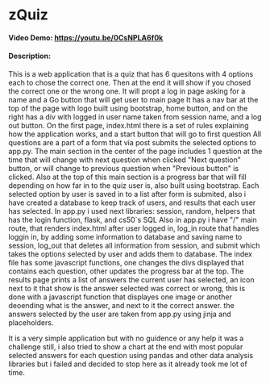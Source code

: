 # zQuiz
#### Video Demo: https://youtu.be/0CsNPLA6f0k
#### Description:
This is a web application that is a quiz that has 6 quesitons with 4 options each to chose the correct one.
Then at the end it will show if you chosed the correct one or the wrong one.
It will propt a log in page asking for a name and a Go button that will get user to main page
It has a nav bar at the top of the page with logo built using bootstrap, home button, and on the right has a div with logged in user name taken from session name, and a log out button.
On the first page, index.html there is a set of rules explaining how the application works, and a start button that will go to first question
All questions are a part of a form that via post submits the selected options to app.py.
The main section in the center of the page includes 1 question at the time that will change with next question when clicked "Next question" button, or will change to previous question when "Previous button" is clicked.
Also at the top of this main section is a progress bar that will fill depending on how far in to the quiz user is, also built using bootstrap.
Each selected option by user is saved in to a list after form is submited, also i have created a database to keep track of users, and results that each user has selected.
In app.py i used next libraries: session, random, helpers that has the login function, flask, and cs50`s SQL
Also in app.py i have "/" main route, that renders index.html after user logged in, log_in route that handles loggin in, by adding some information to database and saving name to session, log_out that deletes all information from session, and submit which takes the options selected by user and adds them to database.
The index file has some javascript functions, one changes the divs displayed that contains each question, other updates the progress bar at the top.
The results page prints a list of answers the current user has selected, an icon next to it that show is the answer selected was correct or wrong, this is done with a javascript function that displayes one image or another deoending what is the answer, and next to it the correct answer. the answers selected by the user are taken from app.py using jinja and placeholders.

It is a very simple application but with no guidence or any help it was a challenge still, i also tried to show a chart at the end with most popular selected answers for each question using pandas and other data analysis libraries but i failed and decided to stop here as it already took me lot of time.
